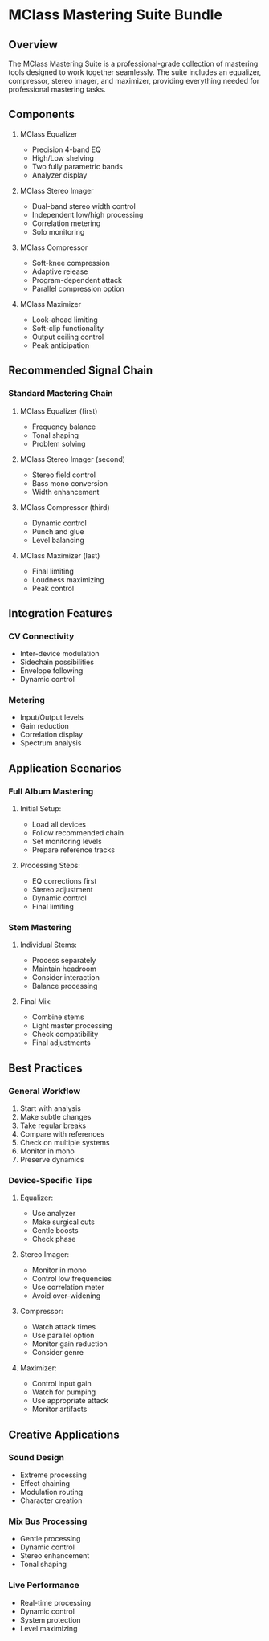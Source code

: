 # MClass Mastering Suite Bundle

## Overview
The MClass Mastering Suite is a professional-grade collection of mastering tools designed to work together seamlessly. The suite includes an equalizer, compressor, stereo imager, and maximizer, providing everything needed for professional mastering tasks.

## Components
1. MClass Equalizer
   - Precision 4-band EQ
   - High/Low shelving
   - Two fully parametric bands
   - Analyzer display

2. MClass Stereo Imager
   - Dual-band stereo width control
   - Independent low/high processing
   - Correlation metering
   - Solo monitoring

3. MClass Compressor
   - Soft-knee compression
   - Adaptive release
   - Program-dependent attack
   - Parallel compression option

4. MClass Maximizer
   - Look-ahead limiting
   - Soft-clip functionality
   - Output ceiling control
   - Peak anticipation

## Recommended Signal Chain

### Standard Mastering Chain
1. MClass Equalizer (first)
   - Frequency balance
   - Tonal shaping
   - Problem solving

2. MClass Stereo Imager (second)
   - Stereo field control
   - Bass mono conversion
   - Width enhancement

3. MClass Compressor (third)
   - Dynamic control
   - Punch and glue
   - Level balancing

4. MClass Maximizer (last)
   - Final limiting
   - Loudness maximizing
   - Peak control

## Integration Features

### CV Connectivity
- Inter-device modulation
- Sidechain possibilities
- Envelope following
- Dynamic control

### Metering
- Input/Output levels
- Gain reduction
- Correlation display
- Spectrum analysis

## Application Scenarios

### Full Album Mastering
1. Initial Setup:
   - Load all devices
   - Follow recommended chain
   - Set monitoring levels
   - Prepare reference tracks

2. Processing Steps:
   - EQ corrections first
   - Stereo adjustment
   - Dynamic control
   - Final limiting

### Stem Mastering
1. Individual Stems:
   - Process separately
   - Maintain headroom
   - Consider interaction
   - Balance processing

2. Final Mix:
   - Combine stems
   - Light master processing
   - Check compatibility
   - Final adjustments

## Best Practices

### General Workflow
1. Start with analysis
2. Make subtle changes
3. Take regular breaks
4. Compare with references
5. Check on multiple systems
6. Monitor in mono
7. Preserve dynamics

### Device-Specific Tips
1. Equalizer:
   - Use analyzer
   - Make surgical cuts
   - Gentle boosts
   - Check phase

2. Stereo Imager:
   - Monitor in mono
   - Control low frequencies
   - Use correlation meter
   - Avoid over-widening

3. Compressor:
   - Watch attack times
   - Use parallel option
   - Monitor gain reduction
   - Consider genre

4. Maximizer:
   - Control input gain
   - Watch for pumping
   - Use appropriate attack
   - Monitor artifacts

## Creative Applications

### Sound Design
- Extreme processing
- Effect chaining
- Modulation routing
- Character creation

### Mix Bus Processing
- Gentle processing
- Dynamic control
- Stereo enhancement
- Tonal shaping

### Live Performance
- Real-time processing
- Dynamic control
- System protection
- Level maximizing 